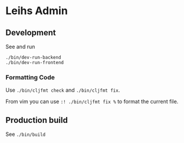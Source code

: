 # Leihs Admin

## Development

See and run

    ./bin/dev-run-backend
    ./bin/dev-run-frontend

### Formatting Code

Use `./bin/cljfmt check` and `./bin/cljfmt fix`.

From vim you can use `:! ./bin/cljfmt fix %` to format the current file.

## Production build

See `./bin/build`
